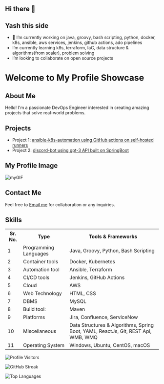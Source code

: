 ## Hi there 👋
## Yash this side 

- 🔭 I’m currently working on java, groovy, bash scripting, python, docker, k8s, ansible, aws services, jenkins, github actions, ado pipelines
- I’m currently learning k8s, terraform, IaC, data structure & algorithms(from scaler), problem solving
- I’m looking to collaborate on open source projects

<!DOCTYPE html>
<html>
<body>

<h1>Welcome to My Profile Showcase</h1>

<h2>About Me</h2>
<p>Hello! I'm a passionate DevOps Engineer interested in creating amazing projects that solve real-world problems.</p>

<h2>Projects</h2>
<ul>
    <li>Project 1: <a href="https://github.com/Yash-Raj-srivastav/ansible-k8s-automation.git">ansible-k8s-automation using GitHub actions on self-hosted runners</a></li>
    <li>Project 2:  <a href="https://github.com/Yash-Raj-srivastav/SpringBoot-Backend-Application.git">discord-bot using gpt-3 API built on SpringBoot</a></li>
</ul>

<h2>My Profile Image</h2>

![myGIF](https://github.com/Yash-Raj-srivastav/Yash-Raj-srivastav/assets/20614599/14dcc12b-7bb3-4522-b52e-e3cd09d9d0cd)

<h2>Contact Me</h2>
<p>Feel free to <a href="mailto:yrseivastav88@gmail.com">Email me</a> for collaboration or any inquiries.</p>

<h2>Skills</h2>
<table>
    <tr>
        <th>Sr. No.</th>
        <th>Type</th>
        <th>Tools & Frameworks</th>
    </tr>
    <tr>
        <td>1</td>
        <td>Programming Languages</td>
        <td>Java, Groovy, Python, Bash Scripting</td>
    </tr>
    <tr>
        <td>2</td>
        <td>Container tools</td>
        <td>Docker, Kubernetes</td>
    </tr>
    <tr>
        <td>3</td>
        <td>Automation tool</td>
        <td>Ansible, Terraform</td>
    </tr>
    <tr>
        <td>4</td>
        <td>CI/CD tools</td>
        <td>Jenkins, GitHub Actions</td>
    </tr>
    <tr>
        <td>5</td>
        <td>Cloud</td>
        <td>AWS</td>
    </tr>
    <tr>
        <td>6</td>
        <td>Web Technology</td>
        <td>HTML, CSS</td>
    </tr>
    <tr>
        <td>7</td>
        <td>DBMS</td>
        <td>MySQL</td>
    </tr>
    <tr>
        <td>8</td>
        <td>Build tool:</td>
        <td>Maven</td>
    </tr>
    <tr>
        <td>9</td>
        <td>Platforms</td>
        <td>Jira, Confluence, ServiceNow</td>
    </tr>
    <tr>
        <td>10</td>
        <td>Miscellaneous</td>
        <td>Data Structures & Algorithms, Spring Boot, YAML,  ReactJs, Git, REST Api, WMB, WMQ</td>
    </tr>
    <tr>
        <td>11</td>
        <td>Operating System</td>
        <td>Windows, Ubuntu, CentOS, macOS</td>
    </tr>
</table>

</body>
</html>


![Profile Visitors](https://vbr.wocr.tk/badge?page_id=Yash-Raj-srivastav.Yash-Raj-srivastav&color=00cf00)

![GitHub Streak](https://github-readme-streak-stats.herokuapp.com/?user=Yash-Raj-srivastav&theme=vue-dark)

![Top Languages](https://github-readme-stats.vercel.app/api/top-langs/?username=Yash-Raj-srivastav&theme=vue-dark&layout=compact)
